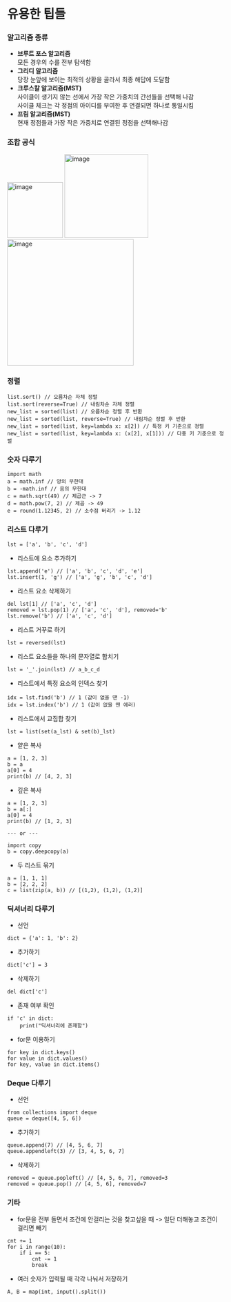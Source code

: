 # 유용한 팁들

### 알고리즘 종류
- **브루트 포스 알고리즘**   
모든 경우의 수를 전부 탐색함
- **그리디 알고리즘**  
당장 눈앞에 보이는 최적의 상황을 골라서 최종 해답에 도달함
- **크루스칼 알고리즘(MST)**  
사이클이 생기지 않는 선에서 가장 작은 가중치의 간선들을 선택해 나감   
사이클 체크는 각 정점의 아이디를 부여한 후 연결되면 하나로 통일시킴
- **프림 알고리즘(MST)**  
현재 정점들과 가장 작은 가중치로 연결된 정점을 선택해나감

### 조합 공식
<img width="129" alt="image" src="https://user-images.githubusercontent.com/72330884/182129405-0fffae97-6219-4fe2-b826-42c8890f5a00.png">
<img width="194" alt="image" src="https://user-images.githubusercontent.com/72330884/182129186-f754f915-c2bd-4144-bafd-50aa6eaf1f95.png">
<img width="293" alt="image" src="https://user-images.githubusercontent.com/72330884/182129267-e8359f82-e125-4a29-bebe-4eee39064c11.png">

### 정렬
```
list.sort() // 오름차순 자체 정렬
list.sort(reverse=True) // 내림차순 자체 정렬
new_list = sorted(list) // 오름차순 정렬 후 반환
new_list = sorted(list, reverse=True) // 내림차순 정렬 후 반환
new_list = sorted(list, key=lambda x: x[2]) // 특정 키 기준으로 정렬
new_list = sorted(list, key=lambda x: (x[2], x[1])) // 다중 키 기준으로 정렬
```

### 숫자 다루기
```
import math
a = math.inf // 양의 무한대
b = -math.inf // 음의 무한대
c = math.sqrt(49) // 제곱근 -> 7
d = math.pow(7, 2) // 제곱 -> 49
e = round(1.12345, 2) // 소수점 버리기 -> 1.12
```


### 리스트 다루기
```
lst = ['a', 'b', 'c', 'd']
```
- 리스트에 요소 추가하기
```
lst.append('e') // ['a', 'b', 'c', 'd', 'e']
lst.insert(1, 'g') // ['a', 'g', 'b', 'c', 'd']
```
- 리스트 요소 삭제하기
```
del lst[1] // ['a', 'c', 'd']
removed = lst.pop(1) // ['a', 'c', 'd'], removed='b'
lst.remove('b') // ['a', 'c', 'd']
```
- 리스트 거꾸로 하기
```
lst = reversed(lst)
```
- 리스트 요소들을 하나의 문자열로 합치기
```
lst = '_'.join(lst) // a_b_c_d
```
- 리스트에서 특정 요소의 인덱스 찾기
```
idx = lst.find('b') // 1 (값이 없을 땐 -1)
idx = lst.index('b') // 1 (값이 없을 땐 에러)
```
- 리스트에서 교집합 찾기
```
lst = list(set(a_lst) & set(b)_lst)
```
- 얕은 복사
```
a = [1, 2, 3]
b = a
a[0] = 4
print(b) // [4, 2, 3]
```
- 깊은 복사
```
a = [1, 2, 3]
b = a[:]
a[0] = 4
print(b) // [1, 2, 3]

--- or ---

import copy
b = copy.deepcopy(a)
```
- 두 리스트 묶기
```
a = [1, 1, 1]
b = [2, 2, 2]
c = list(zip(a, b)) // [(1,2), (1,2), (1,2)]
```

### 딕셔너리 다루기
- 선언
```
dict = {'a': 1, 'b': 2}
```
- 추가하기
```
dict['c'] = 3
```
- 삭제하기
```
del dict['c']
```
- 존재 여부 확인
```
if 'c' in dict:
    print("딕셔너리에 존재함")
```
- for문 이용하기
```
for key in dict.keys()
for value in dict.values()
for key, value in dict.items()
```

### Deque 다루기
- 선언
```
from collections import deque
queue = deque([4, 5, 6])
```
- 추가하기
```
queue.append(7) // [4, 5, 6, 7]
queue.appendleft(3) // [3, 4, 5, 6, 7]
```
- 삭제하기
```
removed = queue.popleft() // [4, 5, 6, 7], removed=3
removed = queue.pop() // [4, 5, 6], removed=7
```

### 기타
- for문을 전부 돌면서 조건에 안걸리는 것을 찾고싶을 때 -> 일단 더해놓고 조건이 걸리면 빼기
```
cnt += 1
for i in range(10):
    if i == 5:
        cnt -= 1
        break
```
- 여러 숫자가 입력될 때 각각 나눠서 저장하기
```
A, B = map(int, input().split())
```

